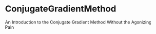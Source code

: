 # ConjugateGradientMethod
An Introduction to the Conjugate Gradient Method Without the Agonizing Pain
